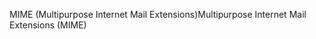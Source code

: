 <span data-ttu-id="1f99b-101">MIME (Multipurpose Internet Mail Extensions)</span><span class="sxs-lookup"><span data-stu-id="1f99b-101">Multipurpose Internet Mail Extensions (MIME)</span></span>